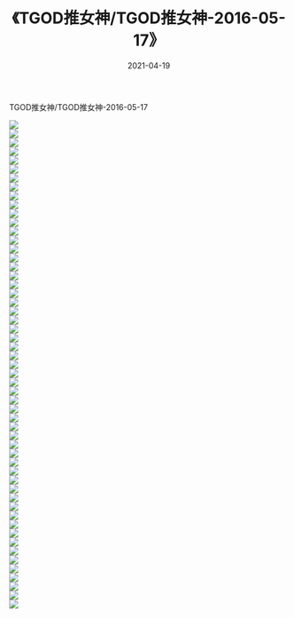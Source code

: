 ﻿---
layout: post
title:  《TGOD推女神/TGOD推女神-2016-05-17》
date:   2021-04-19
img: http://pic.660000.xyz/1:/网络美图/2021/TGOD推女神/TGOD推女神-2016-05-17/000.jpg
categories: [美女, 清纯, 唯美]
---

TGOD推女神/TGOD推女神-2016-05-17

 ![](http://pic.660000.xyz/1:/网络美图/2021/TGOD推女神/TGOD推女神-2016-05-17/001.jpg) <br>![](http://pic.660000.xyz/1:/网络美图/2021/TGOD推女神/TGOD推女神-2016-05-17/002.jpg) <br>![](http://pic.660000.xyz/1:/网络美图/2021/TGOD推女神/TGOD推女神-2016-05-17/003.jpg) <br>![](http://pic.660000.xyz/1:/网络美图/2021/TGOD推女神/TGOD推女神-2016-05-17/004.jpg) <br>![](http://pic.660000.xyz/1:/网络美图/2021/TGOD推女神/TGOD推女神-2016-05-17/005.jpg) <br>![](http://pic.660000.xyz/1:/网络美图/2021/TGOD推女神/TGOD推女神-2016-05-17/006.jpg) <br>![](http://pic.660000.xyz/1:/网络美图/2021/TGOD推女神/TGOD推女神-2016-05-17/007.jpg) <br>![](http://pic.660000.xyz/1:/网络美图/2021/TGOD推女神/TGOD推女神-2016-05-17/008.jpg) <br>![](http://pic.660000.xyz/1:/网络美图/2021/TGOD推女神/TGOD推女神-2016-05-17/009.jpg) <br>![](http://pic.660000.xyz/1:/网络美图/2021/TGOD推女神/TGOD推女神-2016-05-17/010.jpg) <br>![](http://pic.660000.xyz/1:/网络美图/2021/TGOD推女神/TGOD推女神-2016-05-17/011.jpg) <br>![](http://pic.660000.xyz/1:/网络美图/2021/TGOD推女神/TGOD推女神-2016-05-17/012.jpg) <br>![](http://pic.660000.xyz/1:/网络美图/2021/TGOD推女神/TGOD推女神-2016-05-17/013.jpg) <br>![](http://pic.660000.xyz/1:/网络美图/2021/TGOD推女神/TGOD推女神-2016-05-17/014.jpg) <br>![](http://pic.660000.xyz/1:/网络美图/2021/TGOD推女神/TGOD推女神-2016-05-17/015.jpg) <br>![](http://pic.660000.xyz/1:/网络美图/2021/TGOD推女神/TGOD推女神-2016-05-17/016.jpg) <br>![](http://pic.660000.xyz/1:/网络美图/2021/TGOD推女神/TGOD推女神-2016-05-17/017.jpg) <br>![](http://pic.660000.xyz/1:/网络美图/2021/TGOD推女神/TGOD推女神-2016-05-17/018.jpg) <br>![](http://pic.660000.xyz/1:/网络美图/2021/TGOD推女神/TGOD推女神-2016-05-17/019.jpg) <br>![](http://pic.660000.xyz/1:/网络美图/2021/TGOD推女神/TGOD推女神-2016-05-17/020.jpg) <br>![](http://pic.660000.xyz/1:/网络美图/2021/TGOD推女神/TGOD推女神-2016-05-17/021.jpg) <br>![](http://pic.660000.xyz/1:/网络美图/2021/TGOD推女神/TGOD推女神-2016-05-17/022.jpg) <br>![](http://pic.660000.xyz/1:/网络美图/2021/TGOD推女神/TGOD推女神-2016-05-17/023.jpg) <br>![](http://pic.660000.xyz/1:/网络美图/2021/TGOD推女神/TGOD推女神-2016-05-17/024.jpg) <br>![](http://pic.660000.xyz/1:/网络美图/2021/TGOD推女神/TGOD推女神-2016-05-17/025.jpg) <br>![](http://pic.660000.xyz/1:/网络美图/2021/TGOD推女神/TGOD推女神-2016-05-17/026.jpg) <br>![](http://pic.660000.xyz/1:/网络美图/2021/TGOD推女神/TGOD推女神-2016-05-17/027.jpg) <br>![](http://pic.660000.xyz/1:/网络美图/2021/TGOD推女神/TGOD推女神-2016-05-17/028.jpg) <br>![](http://pic.660000.xyz/1:/网络美图/2021/TGOD推女神/TGOD推女神-2016-05-17/029.jpg) <br>![](http://pic.660000.xyz/1:/网络美图/2021/TGOD推女神/TGOD推女神-2016-05-17/030.jpg) <br>![](http://pic.660000.xyz/1:/网络美图/2021/TGOD推女神/TGOD推女神-2016-05-17/031.jpg) <br>![](http://pic.660000.xyz/1:/网络美图/2021/TGOD推女神/TGOD推女神-2016-05-17/032.jpg) <br>![](http://pic.660000.xyz/1:/网络美图/2021/TGOD推女神/TGOD推女神-2016-05-17/033.jpg) <br>![](http://pic.660000.xyz/1:/网络美图/2021/TGOD推女神/TGOD推女神-2016-05-17/034.jpg) <br>![](http://pic.660000.xyz/1:/网络美图/2021/TGOD推女神/TGOD推女神-2016-05-17/035.jpg) <br>![](http://pic.660000.xyz/1:/网络美图/2021/TGOD推女神/TGOD推女神-2016-05-17/036.jpg) <br>![](http://pic.660000.xyz/1:/网络美图/2021/TGOD推女神/TGOD推女神-2016-05-17/037.jpg) <br>![](http://pic.660000.xyz/1:/网络美图/2021/TGOD推女神/TGOD推女神-2016-05-17/038.jpg) <br>![](http://pic.660000.xyz/1:/网络美图/2021/TGOD推女神/TGOD推女神-2016-05-17/039.jpg) <br>![](http://pic.660000.xyz/1:/网络美图/2021/TGOD推女神/TGOD推女神-2016-05-17/040.jpg) <br>![](http://pic.660000.xyz/1:/网络美图/2021/TGOD推女神/TGOD推女神-2016-05-17/041.jpg) <br>![](http://pic.660000.xyz/1:/网络美图/2021/TGOD推女神/TGOD推女神-2016-05-17/042.jpg) <br>![](http://pic.660000.xyz/1:/网络美图/2021/TGOD推女神/TGOD推女神-2016-05-17/043.jpg) <br>![](http://pic.660000.xyz/1:/网络美图/2021/TGOD推女神/TGOD推女神-2016-05-17/044.jpg) <br>![](http://pic.660000.xyz/1:/网络美图/2021/TGOD推女神/TGOD推女神-2016-05-17/045.jpg) <br>![](http://pic.660000.xyz/1:/网络美图/2021/TGOD推女神/TGOD推女神-2016-05-17/046.jpg) <br>![](http://pic.660000.xyz/1:/网络美图/2021/TGOD推女神/TGOD推女神-2016-05-17/047.jpg) <br>![](http://pic.660000.xyz/1:/网络美图/2021/TGOD推女神/TGOD推女神-2016-05-17/048.jpg) <br>![](http://pic.660000.xyz/1:/网络美图/2021/TGOD推女神/TGOD推女神-2016-05-17/049.jpg) <br>![](http://pic.660000.xyz/1:/网络美图/2021/TGOD推女神/TGOD推女神-2016-05-17/050.jpg) <br>![](http://pic.660000.xyz/1:/网络美图/2021/TGOD推女神/TGOD推女神-2016-05-17/051.jpg) <br>![](http://pic.660000.xyz/1:/网络美图/2021/TGOD推女神/TGOD推女神-2016-05-17/052.jpg) <br>![](http://pic.660000.xyz/1:/网络美图/2021/TGOD推女神/TGOD推女神-2016-05-17/053.jpg) <br>![](http://pic.660000.xyz/1:/网络美图/2021/TGOD推女神/TGOD推女神-2016-05-17/054.jpg) <br>![](http://pic.660000.xyz/1:/网络美图/2021/TGOD推女神/TGOD推女神-2016-05-17/055.jpg) <br>